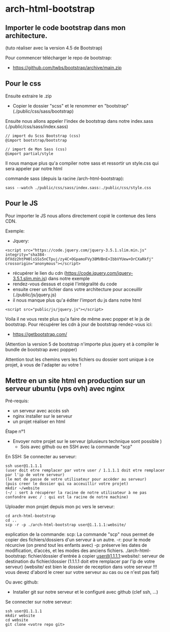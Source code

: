 # arch-html-bootstrap

## Importer le code bootstrap dans mon architecture.

(tuto réaliser avec la version 4.5 de Bootstrap)

Pour commencer télécharger le repo de bootstrap:
  - https://github.com/twbs/bootstrap/archive/main.zip

## Pour le css

Ensuite extraire le .zip
  - Copier le dossier "scss" et le renommer en "bootstrap" (./public/css/sass/bootstrap)

Ensuite nous allons appeler l'index de bootstrap dans notre index.sass (./public/css/sass/index.sass)
```
// import du Scss Bootstrap (css)
@import bootstrap/bootstrap
    
// import de Mon Sass (css)
@import partial/style
```

Il nous manque plus qu'a compiler notre sass et ressortir un style.css qui sera appeler par notre html

commande sass (depuis la racine /arch-html-bootstrap):

```
sass --watch ./public/css/sass/index.sass:./public/css/style.css
```

## Pour le JS
Pour importer le JS nous allons directement copié le contenue des liens CDN.

Exemple:
  - Jquery: 
```
<script src="https://code.jquery.com/jquery-3.5.1.slim.min.js" integrity="sha384-DfXdz2htPH0lsSSs5nCTpuj/zy4C+OGpamoFVy38MVBnE+IbbVYUew+OrCXaRkfj" crossorigin="anonymous"></script>
```
  - récupérer le lien du cdn (https://code.jquery.com/jquery-3.5.1.slim.min.js) dans notre exemple
  - rendez-vous dessus et copié l'intégralité du code
  - ensuite creer un fichier dans votre architecture pour acceuillir (./public/js/jquery.js)
  - il nous manque plus qu'a éditer l'import du js dans notre html
 ```
 <script src="public/js/jquery.js"></script>
 ```

Voila il ne vous reste plus qu'a faire de même avec popper et le js de bootstrap.
Pour récupérer les cdn à jour de bootstrap rendez-vous ici:
  - https://getbootstrap.com/
  
(Attention la version 5 de bootstrap n'importe plus jquery et à compiler le bundle de bootstrap avec popper)

Attention tout les chemins vers les fichiers ou dossier sont unique à ce projet, à vous de l'adapter au votre !


## Mettre en un site html en production sur un serveur ubuntu (vps ovh) avec nginx

Pré-requis:
  - un serveur avec accès ssh
  - nginx installer sur le serveur
  - un projet réaliser en html

Étape n°1

  - Envoyer notre projet sur le serveur (plusieurs technique sont possible )
    - Sois avec github ou en SSH avec la commande "scp"

En SSH:
Se connecter au serveur:
```
ssh user@1.1.1.1
(user doit etre remplacer par votre user / 1.1.1.1 doit etre remplacer par l'ip de votre serveur)
(le mot de passe de votre utilisateur pour accèder au serveur)
(puis creer le dossier qui va acceuillir votre projet)
mkdir ~/website
(~/ : sert à récupérer la racine de notre utilisateur à ne pas confondre avec / : qui est la racine de notre machine)
```

Uploader mon projet depuis mon pc vers le serveur:
```
cd arch-html-bootstrap
cd ..
scp -r -p ./arch-html-bootstrap user@1.1.1.1:website/
```

explication de la commande:
scp: La commande "scp" nous permet de copier des fichiers/dossiers d'un serveur à un autre.
-r: pour le mode récurcive (on prend tout les enfants avec)
-p: préserve les dates de modification, d’accès, et les modes des anciens fichiers.
./arch-html-bootstrap: fichier/dossier d'entrée à copier
user@1.1.1.1:website/: serveur de destination du fichier/dossier (1.1.1.1 doit etre remplacer par l'ip de votre serveur) (website/ est bien le dossier de reception dans votre serveur !!! vous devez d'abord le creer sur votre serveur au cas ou ce n'est pas fait)

Ou avec github:
  - Installer git sur notre serveur et le configuré avec github (clef ssh, ...)

Se connecter sur notre serveur:

```
ssh user@1.1.1.1
mkdir website
cd website
git clone <votre repo git>
```

